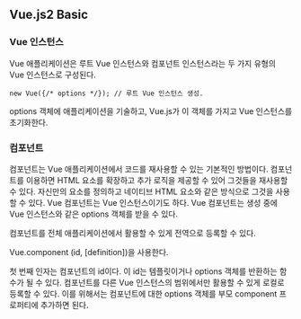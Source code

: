 ## Vue.js2 Basic

### Vue 인스턴스

Vue 애플리케이션은 루트 Vue 인스턴스와 컴포넌트 인스턴스라는 두 가지 유형의 Vue 인스턴스로 구성된다.

```
new Vue({/* options */}); // 루트 Vue 인스턴스 생성.
```

options 객체에 애플리케이션을 기술하고, Vue.js가 이 객체를 가지고 Vue 인스턴스를 초기화한다.

### 컴포넌트

컴포넌트는 Vue 애플리케이션에서 코드를 재사용할 수 있는 기본적인 방법이다. 컴포넌트를 이용하면 HTML 요소를 확장하고
추가 로직을 제공할 수 있어 그것들을 재사용할 수 있다. 자신만의 요소를 정의하고 네이티브 HTML 요소와 같은 방식으로 그것을
사용할 수 있다. Vue 컴포넌트는 Vue 인스턴스이기도 하다. Vue 컴포넌트는 생성 중에 Vue 인스턴스와 같은 options 객체를 받을 수 있다.

컴포넌트를 전체 애플리케이션에서 활용할 수 있게 전역으로 등록할 수 있다. 

Vue.component (id, [definition])을 사용한다.

첫 번째 인자는 컴포넌트의 id이다. 이 id는 템플릿이거나 options 객체를 반환하는 함수가 될 수 있다. 컴포넌트를 다른 Vue 인스턴스의 범위에서만 활용할 수 있게 로컬로 등록할 수 있다. 이를 위해서는 컴포넌트에 대한 options 객체를 부모 component 프로퍼티에 추가하면 된다.